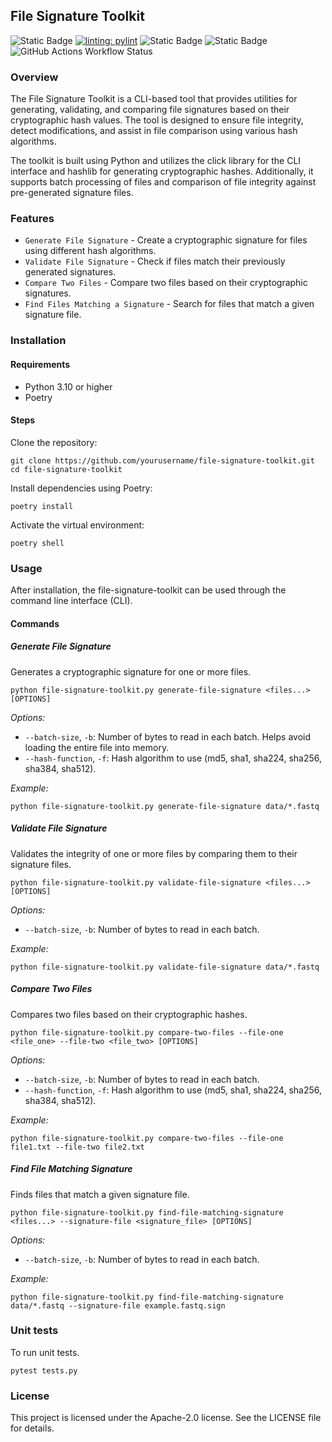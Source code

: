 ## File Signature Toolkit
![Static Badge](https://img.shields.io/badge/Python-3.10%7C3.11%7C3.12-blue)
[![linting: pylint](https://img.shields.io/badge/linting-pylint-yellowgreen)](https://github.com/pylint-dev/pylint)
![Static Badge](https://img.shields.io/badge/code_style-black-black)
![Static Badge](https://img.shields.io/badge/license-Apache_2.0-yellow)
![GitHub Actions Workflow Status](https://img.shields.io/github/actions/workflow/status/RCMC-PUM/file-signature-toolkit/python-app.yml)

### Overview
The File Signature Toolkit is a CLI-based tool that provides utilities for generating, validating, and comparing file signatures based on their cryptographic hash values. The tool is designed to ensure file integrity, detect modifications, and assist in file comparison using various hash algorithms.

The toolkit is built using Python and utilizes the click library for the CLI interface and hashlib for generating cryptographic hashes. Additionally, it supports batch processing of files and comparison of file integrity against pre-generated signature files.

### Features
- `Generate File Signature` - Create a cryptographic signature for files using different hash algorithms.
- `Validate File Signature` - Check if files match their previously generated signatures.
- `Compare Two Files` - Compare two files based on their cryptographic signatures.
- `Find Files Matching a Signature` - Search for files that match a given signature file.

### Installation

#### Requirements
- Python 3.10 or higher
- Poetry

#### Steps
Clone the repository:

```
git clone https://github.com/yourusername/file-signature-toolkit.git
cd file-signature-toolkit
```

Install dependencies using Poetry:

```   
poetry install
``` 

Activate the virtual environment:

```
poetry shell
```

### Usage
After installation, the file-signature-toolkit can be used through the command line interface (CLI).

#### Commands
##### Generate File Signature

   Generates a cryptographic signature for one or more files.

   ```
   python file-signature-toolkit.py generate-file-signature <files...> [OPTIONS]
   ```
   
   *Options:*

   - `--batch-size`, `-b`: Number of bytes to read in each batch. Helps avoid loading the entire file into memory.
   - `--hash-function`, `-f`: Hash algorithm to use (md5, sha1, sha224, sha256, sha384, sha512).

   *Example:*
 

   ```
   python file-signature-toolkit.py generate-file-signature data/*.fastq 
   ```

##### Validate File Signature

   Validates the integrity of one or more files by comparing them to their signature files.
   
   ```
   python file-signature-toolkit.py validate-file-signature <files...> [OPTIONS]
   ```
   
   *Options:*
   
   - `--batch-size`, `-b`: Number of bytes to read in each batch.
   
   *Example:*
   
   ```
   python file-signature-toolkit.py validate-file-signature data/*.fastq
   ```

##### Compare Two Files

   Compares two files based on their cryptographic hashes.
   
   ```
   python file-signature-toolkit.py compare-two-files --file-one <file_one> --file-two <file_two> [OPTIONS]
   ```
   
   *Options:*
   
   - `--batch-size`, `-b`: Number of bytes to read in each batch.
   - `--hash-function`, `-f`: Hash algorithm to use (md5, sha1, sha224, sha256, sha384, sha512).
   
   *Example:*
   
   ```
   python file-signature-toolkit.py compare-two-files --file-one file1.txt --file-two file2.txt
   ```

##### Find File Matching Signature

   Finds files that match a given signature file.
   
   ```
   python file-signature-toolkit.py find-file-matching-signature <files...> --signature-file <signature_file> [OPTIONS]
   ```
   
   *Options:*
   
   - `--batch-size`, `-b`: Number of bytes to read in each batch.
   
   *Example:*
   
   ```
   python file-signature-toolkit.py find-file-matching-signature data/*.fastq --signature-file example.fastq.sign
   ```

### Unit tests
To run unit tests.

```
pytest tests.py 
```

### License
This project is licensed under the Apache-2.0 license. See the LICENSE file for details.
